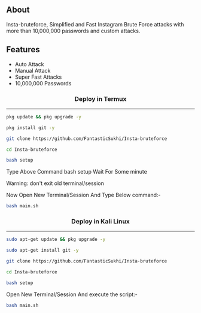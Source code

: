 
## About
Insta-bruteforce, Simplified and Fast Instagram Brute Force attacks with more than 10,000,000 passwords and custom attacks.

## Features 
* Auto Attack
* Manual Attack
* Super Fast Attacks
* 10,000,000 Passwords
 
 ### <p align="center">Deploy in Termux
***
        
 ```bash
pkg update && pkg upgrade -y
```
```bash
pkg install git -y
```
```bash
git clone https://github.com/FantasticSukhi/Insta-bruteforce
```
```bash
cd Insta-bruteforce
```
```bash
bash setup
```
Type Above Command bash setup Wait For Some minute 

Warning: don't exit old terminal/session
 
Now Open New Terminal/Session And Type Below command:-
```bash
bash main.sh
```
### <p align="center">Deploy in Kali Linux
***
 ```bash
sudo apt-get update && pkg upgrade -y
```
```bash
sudo apt-get install git -y
```
```bash
git clone https://github.com/FantasticSukhi/Insta-bruteforce
```
```bash
cd Insta-bruteforce
```
```bash
bash setup
```

Open New Terminal/Session And execute the script:-

```bash
bash main.sh
```

